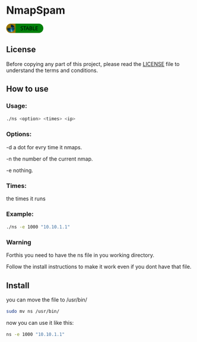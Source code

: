 # NmapSpam

[<img alt="Status" src="https://raw.githubusercontent.com/Orbinuity/.github/main/status/stable.png" width="100" height="25">](https://orbinuity.github.io/Orbinuity/statusIcons.html)

## License

Before copying any part of this project, please read the [LICENSE](./LICENSE) file to understand the terms and conditions.

## How to use

### Usage:
```bash
./ns <option> <times> <ip>
```


### Options:

-d a dot for evry time it nmaps.

-n the number of the current nmap.

-e nothing.

### Times:

the times it runs

### Example:
```bash
./ns -e 1000 "10.10.1.1"
```

### Warning

Forthis you need to have the ns file in you working directory.

Follow the install instructions to make it work even if you dont have that file.

## Install

you can move the file to /usr/bin/

```bash
sudo mv ns /usr/bin/
```

now you can use it like this:
```bash
ns -e 1000 "10.10.1.1"
```
